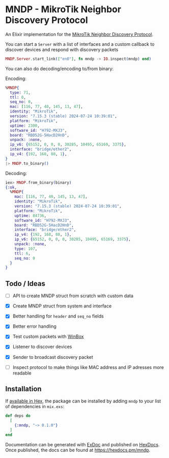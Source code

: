 # MNDP - MikroTik Neighbor Discovery Protocol

An Elixir implementation for the [MikroTik Neighbor Discovery Protocol](https://help.mikrotik.com/docs/display/ROS/Neighbor+discovery).

You can start a `Server` with a list of interfaces and a custom callback to discover devices and respond with discovery packets

```elixir
MNDP.Server.start_link(["en0"], fn mndp -> IO.inspect(mndp) end)
```

You can also do decoding/encoding to/from binary:

Encoding: 

```elixir
%MNDP{
  type: 71,
  ttl: 0,
  seq_no: 0,
  mac: [116, 77, 40, 145, 13, 47],
  identity: "MikroTik",
  version: "7.15.3 (stable) 2024-07-24 10:39:01",
  platform: "MikroTik",
  uptime: 2300,
  software_id: "H792-MXJ3",
  board: "RBD52G-5HacD2HnD",
  unpack: :none,
  ip_v6: {65152, 0, 0, 0, 30285, 10495, 65169, 3375},
  interface: "bridge/ether2",
  ip_v4: {192, 168, 88, 1},
}
|> MNDP.to_binary()
```

Decoding: 

```elixir
iex> MNDP.from_binary(binary)
{:ok, 
  %MNDP{
    mac: [116, 77, 40, 145, 13, 47],
    identity: "MikroTik",
    version: "7.15.3 (stable) 2024-07-24 10:39:01",
    platform: "MikroTik",
    uptime: 84736,
    software_id: "H792-MXJ3",
    board: "RBD52G-5HacD2HnD",
    interface: "bridge/ether2",
    ip_v4: {192, 168, 88, 1},
    ip_v6: {65152, 0, 0, 0, 30285, 10495, 65169, 3375},
    unpack: :none,
    type: 107,
    ttl: 6,
    seq_no: 0
  }
}
```


## Todo / Ideas

- [ ] API to create MNDP struct from scratch with custom data
- [x] Create MNDP struct from system and interface
- [x] Better handling for `header` and `seq_no` fields
- [x] Better error handling
- [x] Test custom packets with [WinBox](https://help.mikrotik.com/docs/display/ROS/WinBox)
- [x] Listener to discover devices
- [x] Sender to broadcast discovery packet
- [ ] Inspect protocol to make things like MAC address and IP adresses more readable


## Installation

If [available in Hex](https://hex.pm/docs/publish), the package can be installed
by adding `mndp` to your list of dependencies in `mix.exs`:

```elixir
def deps do
  [
    {:mndp, "~> 0.1.0"}
  ]
end
```

Documentation can be generated with [ExDoc](https://github.com/elixir-lang/ex_doc)
and published on [HexDocs](https://hexdocs.pm). Once published, the docs can
be found at <https://hexdocs.pm/mndp>.

